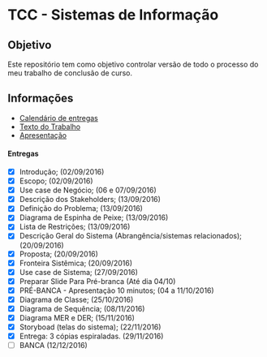 # TCC - Sistemas de Informação

## Objetivo
Este repositório tem como objetivo controlar versão de todo o processo do meu trabalho de conclusão de curso.

## Informações

* [Calendário de entregas](https://raulfdm.github.io/tcc-calendar/)
* [Texto do Trabalho](https://github.com/raulfdm/tcc/blob/master/tcc.md)
* [Apresentação](https://raulfdm.github.io/tcc/#/)

#### Entregas
- [x] Introdução; (02/09/2016)
- [x] Escopo; (02/09/2016)
- [x] Use case de Negócio; (06 e 07/09/2016)
- [x] Descrição dos Stakeholders; (13/09/2016)
- [x] Definição do Problema; (13/09/2016)
- [x] Diagrama de Espinha de Peixe; (13/09/2016)
- [x] Lista de Restrições; (13/09/2016)
- [x] Descrição Geral do Sistema (Abrangência/sistemas relacionados); (20/09/2016)
- [x] Proposta; (20/09/2016)
- [x] Fronteira Sistêmica; (20/09/2016)
- [x] Use case de Sistema; (27/09/2016)
- [x] Preparar Slide Para Pré-branca (Até dia 04/10)
- [x] PRÉ-BANCA - Apresentação 10 minutos; (04 a 11/10/2016)
- [x] Diagrama de Classe; (25/10/2016)
- [X] Diagrama de Sequência; (08/11/2016)
- [X] Diagrama MER e DER; (15/11/2016)
- [X] Storyboad (telas do sistema); (22/11/2016)
- [X] Entrega: 3 cópias espiraladas. (29/11/2016)
- [ ] BANCA (12/12/2016)

